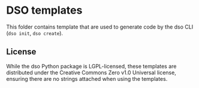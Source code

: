 # DSO templates

This folder contains template that are used to generate code by the dso CLI (`dso init`, `dso create`).

## License

While the dso Python package is LGPL-licensed, these templates are distributed under the Creative Commons Zero v1.0
Universal license, ensuring there are no strings attached when using the templates.
